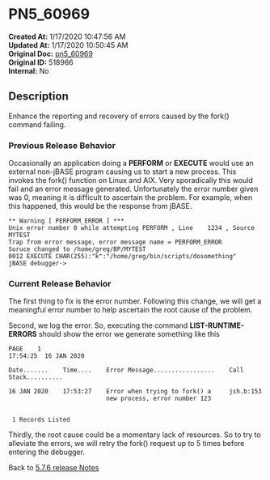 # PN5_60969

**Created At:** 1/17/2020 10:47:56 AM  
**Updated At:** 1/17/2020 10:50:45 AM  
**Original Doc:** [pn5_60969](https://docs.jbase.com/88391-5-7-6-release-notes/pn5_60969)  
**Original ID:** 518966  
**Internal:** No  

## Description

Enhance the reporting and recovery of errors caused by the fork() command failing.

### Previous Release Behavior

Occasionally an application doing a **PERFORM** or **EXECUTE** would use an external non-jBASE program causing us to start a new process. This invokes the fork() function on Linux and AIX. Very sporadically this would fail and an error message generated. Unfortunately the error number given was 0, meaning it is difficult to ascertain the problem. For example, when this happened, this would be the response from jBASE.

```
** Warning [ PERFORM_ERROR ] ***
Unix error number 0 while attempting PERFORM , Line    1234 , Source MYTEST
Trap from error message, error message name = PERFORM_ERROR
Soruce changed to /home/greg/BP/MYTEST
0012 EXECUTE CHAR(255):"k":"/home/greg/bin/scripts/dosomething"
jBASE debugger->
```

### Current Release Behavior

The first thing to fix is the error number. Following this change, we will get a meaningful error number to help ascertain the root cause of the problem.

Second, we log the error. So, executing the command **LIST-RUNTIME-ERRORS** should show the error we generate something like this

```
PAGE    1                                                                                   17:54:25  16 JAN 2020

Date.......    Time....    Error Message.................    Call Stack..........

16 JAN 2020    17:53:27    Error when trying to fork() a     jsh.b:153
                           new process, error number 123


 1 Records Listed
```

Thirdly, the root cause could be a momentary lack of resources. So to try to alleviate the errors, we will retry the fork() request up to 5 times before entering the debugger.

Back to [5.7.6 release Notes](../jbase-5.7.6-release-notes/README.md)
